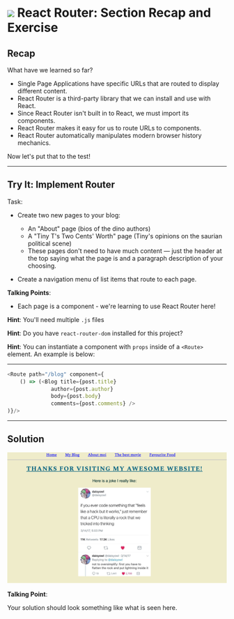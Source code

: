 # ![](https://ga-dash.s3.amazonaws.com/production/assets/logo-9f88ae6c9c3871690e33280fcf557f33.png) React Router: Section Recap and Exercise


## Recap
What have we learned so far?
* Single Page Applications have specific URLs that are routed to display
  different content.
* React Router is a third-party library that we can install and use with React.
* Since React Router isn't built in to React, we must import its components.
* React Router makes it easy for us to route URLs to components.
* React Router automatically manipulates modern browser history mechanics.

Now let's put that to the test!

---

## Try It: Implement Router


Task:

- Create two new pages to your blog:
  - An "About" page (bios of the dino authors)
  - A "Tiny T's Two Cents' Worth" page (Tiny's opinions on the saurian political scene)
  - These pages don't need to have much content — just the header at the top saying what the page is and a paragraph description of your choosing.
  
- Create a navigation menu of list items that route to each page.
 
 
  <aside class="notes">

**Talking Points**:

- Each page is a component - we're learning to use React Router here!
  

**Hint**: You'll need multiple `.js` files

**Hint**: Do you have `react-router-dom` installed for this project?

**Hint**: You can instantiate a component with `props` inside of a `<Route>` element. An example is below:

</aside>

---

```js
<Route path="/blog" component={
    () => (<Blog title={post.title}
              author={post.author}
              body={post.body}
              comments={post.comments} />
)}/>
```

---

## Solution


![Solution for Project](assets/router-solution.png)

<aside class="notes">

**Talking Point**:

Your solution should look something like what is seen here.

</aside>

